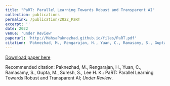 ```yaml
---
title: "PaRT: Parallel Learning Towards Robust and Transparent AI"
collection: publications
permalink: /publication/2022_PaRT
excerpt: ''
date: 2022
venue: 'under Review'
paperurl: 'http://MahsaPaknezhad.github.io/files/PaRT.pdf'
citation: 'Paknezhad, M., Rengarajan, H., Yuan, C., Ramasamy, S., Gupta, M., Suresh, S., Lee H. K.: PaRT: Parallel Learning Towards Robust and Transparent AI; <i>Under Review</i>.'
---
```



[Download paper here](http://MahsaPaknezhad.github.io/files/PaRT.pdf)

Recommended citation: Paknezhad, M., Rengarajan, H., Yuan, C., Ramasamy, S., Gupta, M., Suresh, S., Lee H. K.: PaRT: Parallel Learning Towards Robust and Transparent AI; <i>Under Review</i>.
